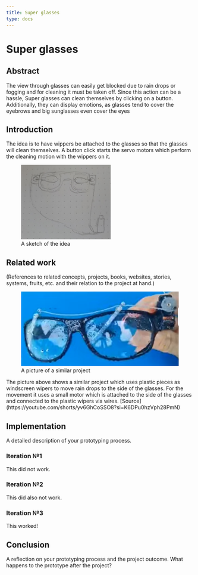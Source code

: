 ```yaml
---
title: Super glasses
type: docs
---
```


# Super glasses

## Abstract

The view through glasses can easily get blocked due to rain drops or fogging and 
for cleaning it must be taken off. Since this action can be a hassle, 
Super glasses can clean themselves by clicking on a button. 
Additionally, they can display emotions, as glasses tend to cover the eyebrows and 
big sunglasses even cover the eyes

## Introduction

The idea is to have wippers be attached to the glasses 
so that the glasses will clean themselves.
A button click starts the servo motors 
which perform the cleaning motion with the wippers on it.

<figure>
    <img src="./assets/brille_sketch.jpg" alt="A sketch of the idea" style="max-height: 200px"/>
  <figcaption>A sketch of the idea</figcaption>
</figure>

## Related work 

<p>(References to related concepts, projects, books, websites, stories, systems, fruits, etc. and their relation to the project at hand.)</p>


<figure>
    <img src="./assets/1relatedWork.png" alt="Similar project"/>
  <figcaption>A picture of a similar project</figcaption>
</figure>
The picture above shows a similar project which uses plastic pieces as windscreen wipers to move rain drops to the side of the glasses. 
For the movement it uses a small motor which is attached to the side of the glasses and connected to the plastic wipers via wires.
[Source](https://youtube.com/shorts/yv6GhCoSSO8?si=K6DPu0hzVph28PmN) 

## Implementation 

A detailed description of your prototyping process.

### Iteration №1

This did not work.

### Iteration №2

This did also not work.

### Iteration №3

This worked!

## Conclusion

A reflection on your prototyping process and the project outcome. What happens to the prototype after the project?